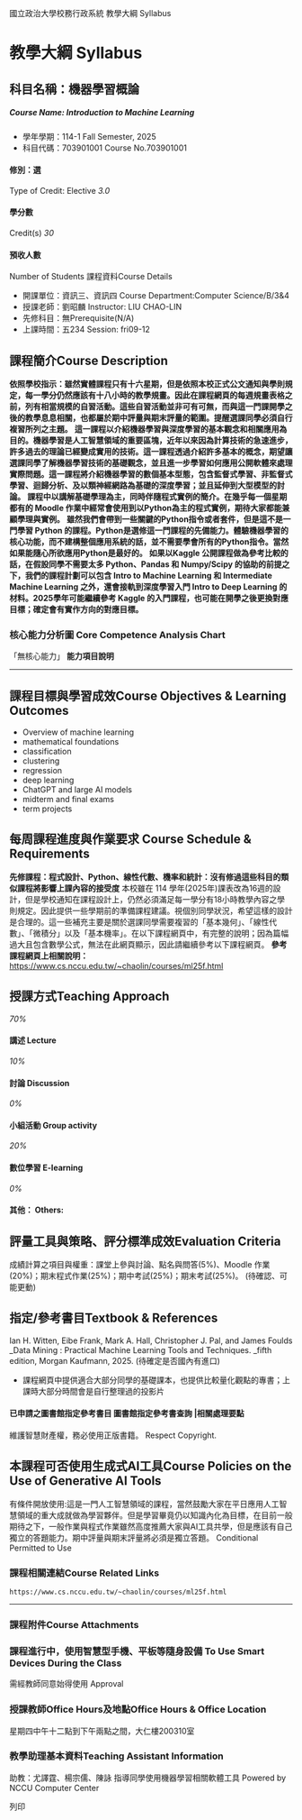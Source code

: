 國立政治大學校務行政系統 教學大綱 Syllabus
# 教學大綱 Syllabus
##  科目名稱：機器學習概論 
#####  Course Name: Introduction to Machine Learning
  * 學年學期：114-1 Fall Semester, 2025 
  * 科目代碼：703901001 Course No.703901001


#### 修別：選
Type of Credit: Elective 
_3.0_
#### 學分數
Credit(s)
_30_
#### 預收人數
Number of Students
課程資料Course Details
  * 開課單位：資訊三、資訊四 Course Department:Computer Science/B/3&4 
  * 授課老師：劉昭麟 Instructor: LIU CHAO-LIN 
  * 先修科目：無Prerequisite(N/A)
  * 上課時間：五234 Session: fri09-12 


##  課程簡介Course Description
**依照學校指示：雖然實體課程只有十六星期，但是依照本校正式公文通知與學則規定，每一學分仍然應該有十八小時的教學規畫。因此在課程網頁的每週規畫表格之前，列有相當規模的自習活動。這些自習活動並非可有可無，而與這一門課開學之後的教學息息相關，也都屬於期中評量與期末評量的範圍。提醒選課同學必須自行複習所列之主題。**
**這一課程以介紹機器學習與深度學習的基本觀念和相關應用為目的。機器學習是人工智慧領域的重要區塊，近年以來因為計算技術的急速進步，許多過去的理論已經變成實用的技術。這一課程透過介紹許多基本的概念，期望讓選課同學了解機器學習技術的基礎觀念，並且進一步學習如何應用公開軟體來處理實際問題。這一課程將介紹機器學習的數個基本型態，包含監督式學習、非監督式學習、迴歸分析、及以類神經網路為基礎的深度學習；並且延伸到大型模型的討論。**
**課程中以講解基礎學理為主，同時伴隨程式實例的簡介。在幾乎每一個星期都有的 Moodle 作業中經常會使用到以Python為主的程式實例，期待大家都能兼顧學理與實例。**
**雖然我們會帶到一些關鍵的Python指令或者套件，但是這不是一門學習 Python 的課程。Python是選修這一門課程的先備能力。體驗機器學習的核心功能，而不建構整個應用系統的話，並不需要學會所有的Python指令。當然如果能隨心所欲應用Python是最好的。**
**如果以Kaggle 公開課程做為參考比較的話，在假設同學不需要太多 Python、Pandas 和 Numpy/Scipy 的協助的前提之下，我們的課程計劃可以包含 Intro to Machine Learning 和 Intermediate Machine Learning 之外，還會接軌到深度學習入門 Intro to Deep Learning 的材料。2025學年可能繼續參考 Kaggle 的入門課程，也可能在開學之後更換對應目標；確定會有實作方向的對應目標。**
###  核心能力分析圖 Core Competence Analysis Chart
「無核心能力」 
**能力項目說明**
* * *
##  課程目標與學習成效Course Objectives & Learning Outcomes 
  * Overview of machine learning
  * mathematical foundations
  * classification
  * clustering
  * regression
  * deep learning
  * ChatGPT and large AI models
  * midterm and final exams
  * term projects


##  每周課程進度與作業要求 Course Schedule & Requirements
**先修課程：程式設計、Python、線性代數、機率和統計：沒有修過這些科目的類似課程將影響上課內容的接受度**
本校雖在 114 學年(2025年)課表改為16週的設計，但是學校通知在課程設計上，仍然必須滿足每一學分有18小時教學內容之學則規定。因此提供一些學期前的準備課程建議。視個別同學狀況，希望這樣的設計是合理的。這一些補充主要是關於選課同學需要複習的「基本幾何」、「線性代數」、「微積分」以及「基本機率」。在以下課程網頁中，有完整的說明；因為篇幅過大且包含數學公式，無法在此網頁顯示，因此請繼續參考以下課程網頁。
**參考課程網頁上相關說明：** <https://www.cs.nccu.edu.tw/~chaolin/courses/ml25f.html>
##  授課方式Teaching Approach
_70%_
####  講述 Lecture
_10%_
####  討論 Discussion
_0%_
####  小組活動 Group activity
_20%_
####  數位學習 E-learning
_0%_
####  其他： Others:
##  評量工具與策略、評分標準成效Evaluation Criteria
成績計算之項目與權重：課堂上參與討論、點名與問答(5%)、Moodle 作業(20%)；期末程式作業(25%)；期中考試(25%)；期末考試(25%)。
(待確認、可能更動)
##  指定/參考書目Textbook & References
Ian H. Witten, Eibe Frank, Mark A. Hall, Christopher J. Pal, and James Foulds   _Data Mining : Practical Machine Learning Tools and Techniques. _fifth edition, Morgan Kaufmann, 2025. (待確定是否國內有進口)
  * 課程網頁中提供適合大部分同學的基礎課本，也提供比較量化觀點的專書；上課時大部分時間會是自行整理過的投影片


####  已申請之圖書館指定參考書目  圖書館指定參考書查詢 |相關處理要點
維護智慧財產權，務必使用正版書籍。 Respect Copyright.
##  本課程可否使用生成式AI工具Course Policies on the Use of Generative AI Tools
有條件開放使用:這是一門人工智慧領域的課程，當然鼓勵大家在平日應用人工智慧領域的重大成就做為學習夥伴。但是學習畢竟仍以知識內化為目標，在目前一般期待之下，一般作業與程式作業雖然高度推薦大家與AI工具共學，但是應該有自己獨立的答題能力。期中評量與期末評量將必須是獨立答題。 Conditional Permitted to Use 
###  課程相關連結Course Related Links
```
https://www.cs.nccu.edu.tw/~chaolin/courses/ml25f.html
```

* * *
###  課程附件Course Attachments
###  課程進行中，使用智慧型手機、平板等隨身設備 To Use Smart Devices During the Class
需經教師同意始得使用  Approval
###  授課教師Office Hours及地點Office Hours & Office Location
星期四中午十二點到下午兩點之間，大仁樓200310室
###  教學助理基本資料Teaching Assistant Information
助教：尤譯霆、楊宗儒、陳詠
指導同學使用機器學習相關軟體工具
Powered by NCCU Computer Center
  
列印
